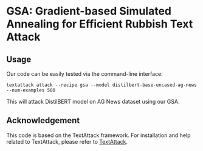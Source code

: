 # GSA: Gradient-based Simulated Annealing for Efficient Rubbish Text Attack

## Usage

Our code can be easily tested via the command-line interface: 
<pre><code>textattack attack --recipe gsa --model distilbert-base-uncased-ag-news --num-examples 500
</code></pre>
This will attack DistilBERT model on AG News dataset using our GSA.


## Acknowledgement

This code is based on the TextAttack framework. For installation and help related to TextAttack, please refer to [TextAttack](https://github.com/QData/TextAttack).
